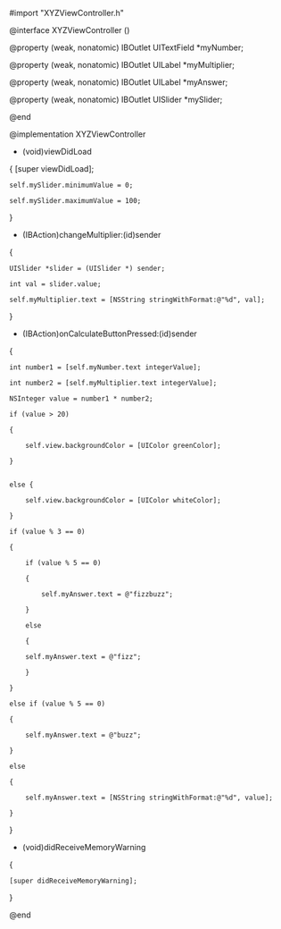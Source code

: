 #import "XYZViewController.h"

@interface XYZViewController ()

@property (weak, nonatomic) IBOutlet UITextField *myNumber;

@property (weak, nonatomic) IBOutlet UILabel *myMultiplier;

@property (weak, nonatomic) IBOutlet UILabel *myAnswer;

@property (weak, nonatomic) IBOutlet UISlider *mySlider;


@end

@implementation XYZViewController

- (void)viewDidLoad

{
    [super viewDidLoad];


    self.mySlider.minimumValue = 0;

    self.mySlider.maximumValue = 100;

}

- (IBAction)changeMultiplier:(id)sender

{

    UISlider *slider = (UISlider *) sender;

    int val = slider.value;

    self.myMultiplier.text = [NSString stringWithFormat:@"%d", val];

}

- (IBAction)onCalculateButtonPressed:(id)sender

{

    int number1 = [self.myNumber.text integerValue];

    int number2 = [self.myMultiplier.text integerValue];
   
    NSInteger value = number1 * number2;

    if (value > 20)

    {

        self.view.backgroundColor = [UIColor greenColor];

    }


    else {

        self.view.backgroundColor = [UIColor whiteColor];

    }

    if (value % 3 == 0)

    {

        if (value % 5 == 0)

        {

            self.myAnswer.text = @"fizzbuzz";

        }

        else

        {

        self.myAnswer.text = @"fizz";

        }

    }
   
    else if (value % 5 == 0)
   
    {
   
        self.myAnswer.text = @"buzz";
   
    }

    else 
    
    {
   
        self.myAnswer.text = [NSString stringWithFormat:@"%d", value];

    }

}


- (void)didReceiveMemoryWarning

{

    [super didReceiveMemoryWarning];

}

@end
